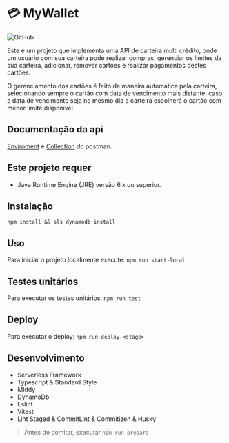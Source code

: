 # 💳 MyWallet

![GitHub](https://img.shields.io/github/license/leonardolarocca/myWallet)

Este é um projeto que implementa uma API de carteira multi crédito, onde um usuário com sua carteira pode realizar compras, gerenciar os limites da sua carteira, adicionar, remover cartões e realizar pagamentos destes cartões.

O gerenciamento dos cartões é feito de maneira automática pela carteira, selecionando sempre o cartão com data de vencimento mais distante, caso a data de vencimento seja no mesmo dia a carteira escolherá o cartão com menor limite disponível.

## Documentação da api

[Enviroment](docs/myWallet-dev.postman_environment.json) e [Collection](/docs/myWallet.postman_collection.json) do postman.

## Este projeto requer

* Java Runtime Engine (JRE) versão 6.x ou superior.

## Instalação

`npm install && sls dynamodb install`

## Uso

Para iniciar o projeto localmente execute: `npm run start-local`

## Testes unitários

Para executar os testes unitários: `npm run test`

## Deploy

Para executar o deploy: `npm run deploy-<stage>`

## Desenvolvimento

* Serverless Framework
* Typescript & Standard Style
* Middy
* DynamoDb
* Eslint
* Vitest
* Lint Staged & CommitLint & Commitizen & Husky

> Antes de comitar, executar `npm run prepare`
